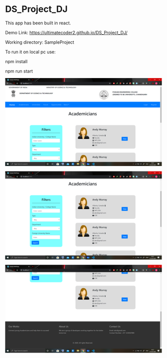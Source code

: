# DS_Project_DJ
This app has been built in react.

Demo Link: https://ultimatecoder2.github.io/DS_Project_DJ/

Working directory: SampleProject

To run it on local pc use: 

npm install

npm run start


![](src/styles/img/ScreenShots/S1.png)

![](src/styles/img/ScreenShots/S2.png)

![](src/styles/img/ScreenShots/S3.png)
